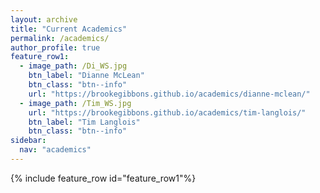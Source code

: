 ```yaml
---
layout: archive
title: "Current Academics"
permalink: /academics/
author_profile: true
feature_row1:
  - image_path: /Di_WS.jpg
    btn_label: "Dianne McLean"
    btn_class: "btn--info"
    url: "https://brookegibbons.github.io/academics/dianne-mclean/"
  - image_path: /Tim_WS.jpg
    url: "https://brookegibbons.github.io/academics/tim-langlois/"
    btn_label: "Tim Langlois"
    btn_class: "btn--info"
sidebar:
  nav: "academics"
---
```


{% include feature_row id="feature_row1"%}

